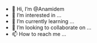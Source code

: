 - 👋 Hi, I’m @Anamidem
- 👀 I’m interested in ...
- 🌱 I’m currently learning ...
- 💞️ I’m looking to collaborate on ...
- 📫 How to reach me ...

<!---
Anamidem/Anamidem is a ✨ special ✨ repository because its `README.md` (this file) appears on your GitHub profile.
You can click the Preview link to take a look at your changes.
--->
